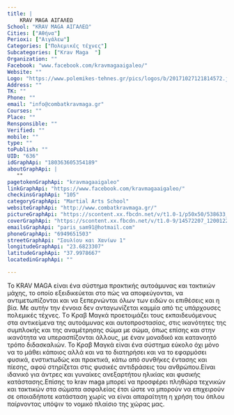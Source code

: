 ```yaml
---
title: |
    KRAV MAGA ΑΙΓΑΛΕΩ
School: "KRAV MAGA ΑΙΓΑΛΕΩ"
Cities: ["Αθήνα"]
Perioxi: ["Αιγάλεω"]
Categories: ["Πολεμικές τέχνες"]
Subcategories: ["Krav Maga  "]
Organization: ""
Facebook: "www.facebook.com/kravmagaaigaleo/"
Website: ""
Logo: "https://www.polemikes-tehnes.gr/pics/logos/b/20171027121814572.jpg"
Address: ""
TK: ""
Phone: ""
email: "info@combatkravmaga.gr"
Courses: ""
Place: ""
Rensponsible: ""
Verified: ""
mobile: ""
type: ""
toPublish: ""
UID: "636"
idGraphApi: "180363605354189"
aboutGraphApi: | 
   ""
pagetokenGraphApi: "kravmagaaigaleo"
linkGraphApi: "https://www.facebook.com/kravmagaaigaleo/"
checkinsGraphApi: "105"
categoryGraphApi: "Martial Arts School"
websiteGraphApi: "http://www.combatkravmaga.gr/"
pictureGraphApi: "https://scontent.xx.fbcdn.net/v/t1.0-1/p50x50/538633_354121477978400_490347297_n.jpg?oh=6750759d2e5034f5fcf571761fcd1b17&amp;oe=5B071A1B"
coverGraphApi: "https://scontent.xx.fbcdn.net/v/t1.0-9/14572207_1200122213378318_7596018396126096638_n.jpg?oh=72e92bad44ef0b366c46fa53a4759969&amp;oe=5B445B0B"
emailsGraphApi: "paris_sam91@hotmail.com"
phoneGraphApi: "6949651503"
streetGraphApi: "Σουλίου και Χανίων 1"
longitudeGraphApi: "23.6823307"
latitudeGraphApi: "37.9978667"
locatedinGraphApi: ""

---
```


Το KRAV MAGA είναι ένα σύστημα πρακτικής αυτοάμυνας και τακτικών μάχης, το οποίο εξειδικεύεται στο πώς να αποφεύγονται, να αντιμετωπίζονται και να ξεπερνώνται όλων των ειδών οι επιθέσεις και η βία. Με αυτήν την έννοια δεν ανταγωνίζεται καμμία από τις υπάρχουσες πολεμικές τέχνες. Tο Κραβ Μαγκά προετοιμάζει τους εκπαιδευόμενους στα αντικείμενα της αυτοάμυνας και αυτοπροστασίας, στις ικανότητες της συμπλοκής και της αναμέτρησης σώμα με σώμα, όπως επίσης και στην ικανότητα να υπερασπίζονται άλλους, με έναν μοναδικό και κατανοητό τρόπο διδασκαλιών. To Kραβ Μαγκά είναι ένα σύστημα εύκολο όχι μόνο να το μάθει κάποιος αλλά και να το διατηρήσει και να το εφαρμόσει φυσικά, ενστικτωδώς και πρακτικά, κάτω από συνθήκες έντασης και πίεσης, αφού στηρίζεται στις φυσικές αντιδράσεις του ανθρώπου.Είναι ιδανικό για άντρες και γυναίκες ανεξαρτήτου ηλικίας και φυσικής κατάστασης.Επίσης το krav maga μπορεί να προσφέρει πληθώρα τεχνικών και τακτικών στα σώματα ασφαλείας έτσι ώστε να μπορούν να επιχειρούν σε οποιαδήποτε κατάσταση χωρίς να είναι απαραίτητη η χρήση του όπλου παίρνοντας υπόψιν το νομικό πλαίσιο της χώρας μας.

